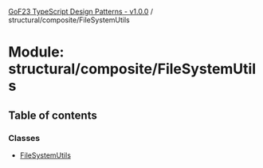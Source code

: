 [GoF23 TypeScript Design Patterns - v1.0.0](../README.md) / structural/composite/FileSystemUtils

# Module: structural/composite/FileSystemUtils

## Table of contents

### Classes

- [FileSystemUtils](../classes/structural_composite_FileSystemUtils.FileSystemUtils.md)
